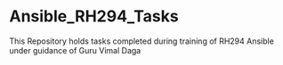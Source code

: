 # Ansible_RH294_Tasks
This Repository holds tasks completed during training of RH294 Ansible under guidance of Guru Vimal Daga 
